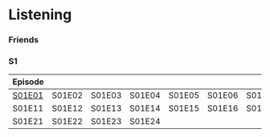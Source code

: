 # Listening

### Friends

### S1

| Episode                  |        |        |        |        |        |        |        |        |        |
| ------------------------ | ------ | ------ | ------ | ------ | ------ | ------ | ------ | ------ | ------ |
| [S01E01](friends/s01e01.md) | S01E02 | S01E03 | S01E04 | S01E05 | S01E06 | S01E07 | S01E08 | S01E09 | S01E10 |
| S01E11                   | S01E12 | S01E13 | S01E14 | S01E15 | S01E16 | S01E17 | S01E18 | S01E19 | S01E20 |
| S01E21                   | S01E22 | S01E23 | S01E24 |        |        |        |        |        |        |
